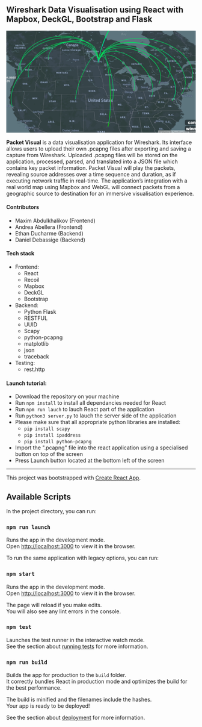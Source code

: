 ## Wireshark Data Visualisation using React with Mapbox, DeckGL, Bootstrap and Flask
![Packet Visual Banner](/public/packet-visual-banner.png)

**Packet Visual** is a data visualisation application for Wireshark. Its interface allows users to
upload their own .pcapng files after exporting and saving a capture from Wireshark. Uploaded
.pcapng files will be stored on the application, processed, parsed, and translated into a JSON
file which contains key packet information. Packet Visual will play the packets, revealing source
addresses over a time sequence and duration, as if executing network traffic in real-time. The
application’s integration with a real world map using Mapbox and WebGL will connect packets
from a geographic source to destination for an immersive visualisation experience.

#### Contributors

- Maxim Abdulkhalikov (Frontend)
- Andrea Abellera (Frontend)
- Ethan Ducharme (Backend)
- Daniel Debassige (Backend)

#### Tech stack

- Frontend:
  - React
  - Recoil
  - Mapbox
  - DeckGL
  - Bootstrap
- Backend:
  - Python Flask
  - RESTFUL
  - UUID
  - Scapy
  - python-pcapng
  - matplotlib
  - json
  - traceback
- Testing:
  - rest.http
  
 #### Launch tutorial:
 
 - Download the repository on your machine
 - Run `npm install` to install all dependancies needed for React
 - Run `npm run lauch` to lauch React part of the application
 - Run `python3 server.py` to lauch the server side of the application
  - Please make sure that all appropriate python libraries are installed:
    -  `pip install scapy`
    -  `pip install ipaddress`
    -  `pip install python-pcapng`
 - Import the ".pcapng" file into the react application using a specialised button on top of the screen
 - Press Launch button located at the bottom left of the screen
 
---

This project was bootstrapped with [Create React App](https://github.com/facebook/create-react-app).

## Available Scripts

In the project directory, you can run:

### `npm run launch`

Runs the app in the development mode.<br>
Open [http://localhost:3000](http://localhost:3000) to view it in the browser.

To run the same application with legacy options, you can run:

### `npm start`

Runs the app in the development mode.<br>
Open [http://localhost:3000](http://localhost:3000) to view it in the browser.

The page will reload if you make edits.<br>
You will also see any lint errors in the console.

### `npm test`

Launches the test runner in the interactive watch mode.<br>
See the section about [running tests](https://facebook.github.io/create-react-app/docs/running-tests) for more information.

### `npm run build`

Builds the app for production to the `build` folder.<br>
It correctly bundles React in production mode and optimizes the build for the best performance.

The build is minified and the filenames include the hashes.<br>
Your app is ready to be deployed!

See the section about [deployment](https://facebook.github.io/create-react-app/docs/deployment) for more information.
